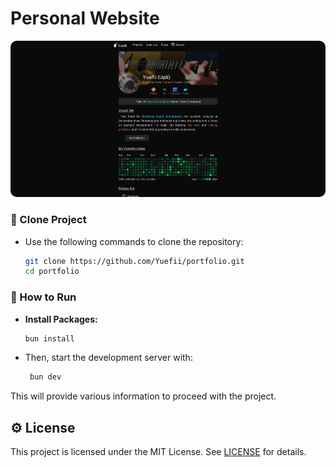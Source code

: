 # Personal Website

<p align="center">
  <img src="public/ss.png" style="border-radius: 10px;" alt="Banner">
</p>

### 📖 Clone Project

- Use the following commands to clone the repository:
  ```bash
  git clone https://github.com/Yuefii/portfolio.git
  cd portfolio
  ```

### 🚀  How to Run

- **Install Packages:**
  ```bash
  bun install
  ```
- Then, start the development server with:
  ```bash
   bun dev
  ```
 This will provide various information to proceed with the project.

## ⚙️ License

This project is licensed under the MIT License. See [LICENSE](/LICENSE) for details.